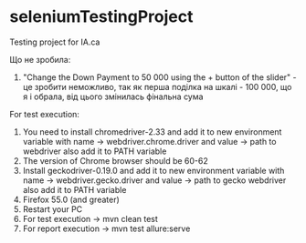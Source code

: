 # seleniumTestingProject
Testing project for IA.ca

Що не зробила:
1. "Change the Down Payment to 50 000 using the + button of the slider" - це зробити неможливо, 
так як перша поділка на шкалі - 100 000, що я і обрала, від цього змінилась фінальна сума

For test execution:
1. You need to install chromedriver-2.33 and add it to new environment variable
    with name -> webdriver.chrome.driver and value -> path to webdriver also add it to PATH variable
2. The version of Chrome browser should be 60-62
3. Install geckodriver-0.19.0 and add it to new environment variable
       with name -> webdriver.gecko.driver and value -> path to gecko webdriver also add it to PATH variable
4. Firefox 55.0 (and greater)
5. Restart your PC
6. For test execution -> mvn clean test
7. For report execution -> mvn test allure:serve

